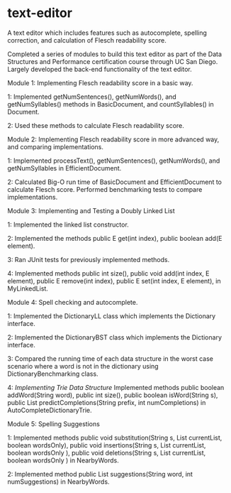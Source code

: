 # text-editor
A text editor which includes features such as autocomplete, spelling correction, and calculation of Flesch readability score.

Completed a series of modules to build this text editor as part of the Data Structures and Performance certification course through UC San Diego. Largely developed the back-end functionality of the text editor.

Module 1: Implementing Flesch readability score in a basic way.

1: Implemented getNumSentences(), getNumWords(), and getNumSyllables() methods in BasicDocument, and countSyllables() in Document.

2: Used these methods to calculate Flesch readability score.

Module 2: Implementing Flesch readability score in more advanced way, and comparing implementations.

1: Implemented processText(), getNumSentences(), getNumWords(), and getNumSyllables in EfficientDocument.

2: Calculated Big-O run time of BasicDocument and EfficientDocument to calculate Flesch score. Performed benchmarking tests to compare implementations.

Module 3: Implementing and Testing a Doubly Linked List

1: Implemented the linked list constructor.

2: Implemented the methods public E get(int index), public boolean add(E element).

3: Ran JUnit tests for previously implemented methods.

4: Implemented methods public int size(), public void add(int index, E element), public E remove(int index), public E set(int index, E element), in MyLinkedList.

Module 4: Spell checking and autocomplete.

1: Implemented the DictionaryLL class which implements the Dictionary interface.

2: Implemented the DictionaryBST class which implements the Dictionary interface.

3: Compared the running time of each data structure in the worst case scenario where a word is not in the dictionary using DictionaryBenchmarking class.

4: *Implementing Trie Data Structure* Implemented methods public boolean addWord(String word), public int size(), public boolean isWord(String s), public List<String> predictCompletions(String prefix, int numCompletions) in AutoCompleteDictionaryTrie.

Module 5: Spelling Suggestions

1: Implemented methods public void substitution(String s, List<String> currentList, boolean wordsOnly), public void insertions(String s, List<String> currentList, boolean wordsOnly ), public void deletions(String s, List<String> currentList, boolean wordsOnly ) in NearbyWords.

2: Implemented method public List<String> suggestions(String word, int numSuggestions) in NearbyWords.






